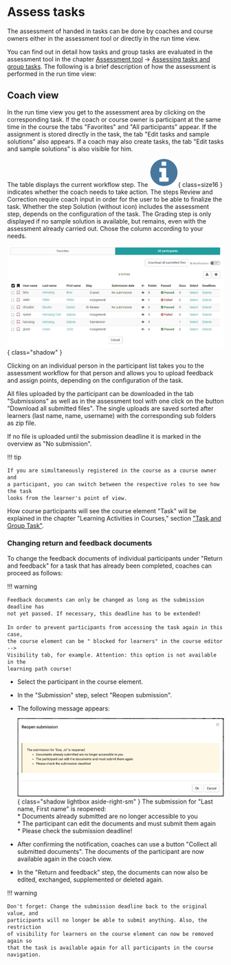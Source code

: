 # Assess tasks

The assessment of handed in tasks can be done by coaches and course owners
either in the assessment tool or directly in the run time view.

You can find out in detail how tasks and group tasks are evaluated in the
assessment tool in the chapter [Assessment
tool](../learningresources/Assessment_tool_overview.md) →
[Assessing tasks and group
tasks](../learningresources/Assessing_tasks_and_group_tasks.md).
The following is a brief description of how the assessment is performed in the
run time view:

## Coach view

In the run time view you get to the assessment area by clicking on the
corresponding task. If the coach or course owner is participant at the same
time in the course the tabs "Favorites" and "All participants" appear. If the
assignment is stored directly in the task, the tab "Edit tasks and sample
solutions" also appears. If a coach may also create tasks, the tab "Edit tasks
and sample solutions" is also visible for him.

The table displays the current workflow step. The ![Action needed](assets/action_needed.png){ class=size16 } indicates whether the coach needs to take action. The steps Review and Correction require coach input in order for the user to be able to finalize
the task. Whether the step Solution (without icon) includes the assessment
step, depends on the configuration of the task. The Grading step is only
displayed if no sample solution is available, but remains, even with the
assessment already carried out. Chose the column according to your needs.

![All participants](assets/task_correction.png){ class="shadow" }

Clicking on an individual person in the participant list takes you to the
assessment workflow for that person and allows you to upload feedback and
assign points, depending on the configuration of the task.

All files uploaded by the participant can be downloaded in the tab
"Submissions" as well as in the assessment tool with one click on the button
"Download all submitted files". The single uploads are saved sorted after
learners (last name, name, username) with the corresponding sub folders as
zip file.

If no file is uploaded until the submission deadline it is marked in the
overview as "No submission".

!!! tip

    If you are simultaneously registered in the course as a course owner and
    a participant, you can switch between the respective roles to see how the task
    looks from the learner's point of view.

How course participants will see the course element "Task" will be explained
in the chapter "Learning Activities in Courses," section ["Task and Group
Task"](../learningresources/Course_Elements.md).

### Changing return and feedback documents

To change the feedback documents of individual participants under "Return and
feedback" for a task that has already been completed, coaches can proceed as follows:

!!! warning

    Feedback documents can only be changed as long as the submission deadline has
    not yet passed. If necessary, this deadline has to be extended!

    In order to prevent participants from accessing the task again in this case,
    the course element can be " blocked for learners" in the course editor -->
    Visibility tab, for example. Attention: this option is not available in the
    learning path course!

- Select the participant in the course element.
- In the "Submission" step, select "Reopen submission".
- The following message appears:

    ![Reopen submission](assets/Task_reopen_submission.png){ class="shadow lightbox aside-right-sm" }
    The submission for "Last name, First name" is reopened:<br>
        * Documents already submitted are no longer accessible to you<br>
        * The participant can edit the documents and must submit them again<br>
        * Please check the submission deadline!

- After confirming the notification, coaches can use a button "Collect all submitted documents". The documents of the participant are now available again in the coach view.
- In the "Return and feedback" step, the documents can now also be edited, exchanged, supplemented or deleted again.

!!! warning

    Don't forget: Change the submission deadline back to the original value, and
    participants will no longer be able to submit anything. Also, the restriction
    of visibility for learners on the course element can now be removed again so
    that the task is available again for all participants in the course
    navigation.
